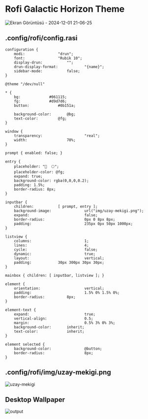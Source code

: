 # Rofi Galactic Horizon Theme

![Ekran Görüntüsü - 2024-12-01 21-06-25](https://github.com/user-attachments/assets/f0eda7db-70a0-4080-adf4-75aeef64f4b4)

## .config/rofi/config.rasi
```
configuration {
	modi:				"drun";
	font:				"Rubik 10";
	display-drun: 			"";
	drun-display-format:            "{name}";
	sidebar-mode: 			false;
}

@theme "/dev/null"

* {
	bg:				#061115;
	fg:				#d9d7d6;
	button:				#0b151a;

	background-color:		@bg;
	text-color:			@fg;
}

window {
	transparency:                   "real";
	width:			    	70%;
}

prompt { enabled: false; }

entry {
    placeholder: "🚀  🌕";
    placeholder-color: @fg;
    expand: true;
    background-color: rgba(0,0,0,0.2);
    padding: 1.5%;
    border-radius: 8px;
}

inputbar {
	children: 			[ prompt, entry ];
	background-image:               url("img/uzay-mekigi.png");
	expand:                         false;
	border-radius:                  0px 0 8px 8px;
	padding:                        235px 0px 50px 1000px;
}

listview {
	columns:                        1;
	lines:	                        4;
	cycle:                          false;
	dynamic:                        true;
	layout:                         vertical;
	padding:			30px 300px 30px 30px;
}

mainbox { children: [ inputbar, listview ]; }

element {
	orientation:                    vertical;
	padding:                        1.5% 0% 1.5% 0%;
	border-radius:			8px;
}

element-text {
	expand:                         true;
	vertical-align:                 0.5;
	margin:                         0.5% 3% 0% 3%;
	background-color: 		inherit;
	text-color:       		inherit;
}

element selected {
	background-color:               @button;
	border-radius:                  8px;
}
```

## .config/rofi/img/uzay-mekigi.png

![uzay-mekigi](https://github.com/user-attachments/assets/429a2400-9cb3-4080-9746-910e9c5c37bd)

## Desktop Wallpaper

![output](https://github.com/user-attachments/assets/70343e7a-d582-4c5e-a139-740f9158a91f)

